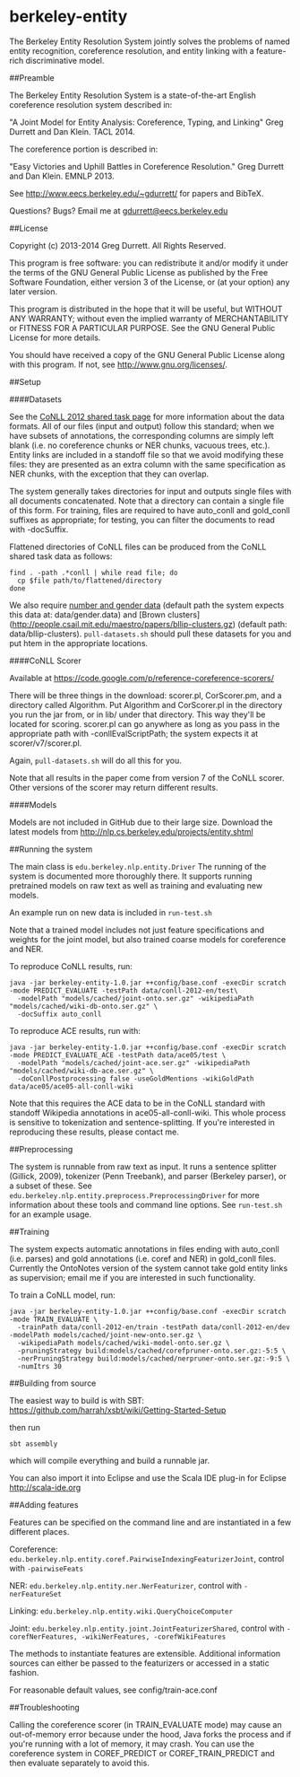 berkeley-entity
===============

The Berkeley Entity Resolution System jointly solves the problems of named entity recognition, coreference resolution, and entity linking with a feature-rich discriminative model.



##Preamble

The Berkeley Entity Resolution System is a state-of-the-art English coreference
resolution system described in:

"A Joint Model for Entity Analysis: Coreference, Typing, and Linking" Greg Durrett and Dan Klein. TACL 2014.

The coreference portion is described in:

"Easy Victories and Uphill Battles in Coreference Resolution." Greg Durrett and Dan Klein. EMNLP 2013.

See http://www.eecs.berkeley.edu/~gdurrett/ for papers and BibTeX.

Questions? Bugs? Email me at gdurrett@eecs.berkeley.edu



##License

Copyright (c) 2013-2014 Greg Durrett. All Rights Reserved.

This program is free software: you can redistribute it and/or modify
it under the terms of the GNU General Public License as published by
the Free Software Foundation, either version 3 of the License, or
(at your option) any later version.

This program is distributed in the hope that it will be useful,
but WITHOUT ANY WARRANTY; without even the implied warranty of
MERCHANTABILITY or FITNESS FOR A PARTICULAR PURPOSE.  See the
GNU General Public License for more details.

You should have received a copy of the GNU General Public License
along with this program.  If not, see <http://www.gnu.org/licenses/>.



##Setup

####Datasets

See the [CoNLL 2012 shared task page](http://conll.cemantix.org/2012/data.html)
for more information about the data formats. All of our files (input and
output) follow this standard; when we have subsets of annotations, the
corresponding columns are simply left blank (i.e. no coreference chunks or NER
chunks, vacuous trees, etc.).  Entity links are included in a standoff file so
that we avoid modifying these files: they are presented as an extra column with
the same specification as NER chunks, with the exception that they can overlap.

The system generally takes directories for input and outputs single files with
all documents concatenated. Note that a directory can contain a single file of
this form. For training, files are required to have auto_conll and gold_conll
suffixes as appropriate; for testing, you can filter the documents to read with
-docSuffix.

Flattened directories of CoNLL files can be produced from the CoNLL shared task
data as follows:

    find . -path .*conll | while read file; do
      cp $file path/to/flattened/directory
    done

We also require [number and gender data](http://www.clsp.jhu.edu/~sbergsma/Gender/)
(default path the system expects this data at: data/gender.data) and [Brown clusters]
(http://people.csail.mit.edu/maestro/papers/bllip-clusters.gz) (default path:
data/bllip-clusters). ```pull-datasets.sh``` should pull these datasets for you
and put htem in the appropriate locations.

####CoNLL Scorer

Available at https://code.google.com/p/reference-coreference-scorers/

There will be three things in the download: scorer.pl, CorScorer.pm, and a
directory called Algorithm.  Put Algorithm and CorScorer.pl in the directory
you run the jar from, or in lib/ under that directory. This way they'll be
located for scoring. scorer.pl can go anywhere as long as you pass in the
appropriate path with -conllEvalScriptPath; the system expects it at
scorer/v7/scorer.pl.

Again, ```pull-datasets.sh``` will do all this for you.

Note that all results in the paper come from version 7 of the CoNLL scorer.
Other versions of the scorer may return different results.

####Models

Models are not included in GitHub due to their large size. Download the latest
models from http://nlp.cs.berkeley.edu/projects/entity.shtml



##Running the system

The main class is ```edu.berkeley.nlp.entity.Driver``` The running of the system is
documented more thoroughly there. It supports running pretrained models on raw
text as well as training and evaluating new models.

An example run on new data is included in ```run-test.sh```

Note that a trained model includes not just feature specifications and weights
for the joint model, but also trained coarse models for coreference and NER.

To reproduce CoNLL results, run:

    java -jar berkeley-entity-1.0.jar ++config/base.conf -execDir scratch -mode PREDICT_EVALUATE -testPath data/conll-2012-en/test\
      -modelPath "models/cached/joint-onto.ser.gz" -wikipediaPath "models/cached/wiki-db-onto.ser.gz" \
      -docSuffix auto_conll

To reproduce ACE results, run with:

    java -jar berkeley-entity-1.0.jar ++config/base.conf -execDir scratch -mode PREDICT_EVALUATE_ACE -testPath data/ace05/test \
      -modelPath "models/cached/joint-ace.ser.gz" -wikipediaPath "models/cached/wiki-db-ace.ser.gz" \
      -doConllPostprocessing false -useGoldMentions -wikiGoldPath data/ace05/ace05-all-conll-wiki

Note that this requires the ACE data to be in the CoNLL standard with standoff
Wikipedia annotations in ace05-all-conll-wiki. This whole process is sensitive
to tokenization and sentence-splitting.  If you're interested in reproducing
these results, please contact me.



##Preprocessing

The system is runnable from raw text as input. It runs a sentence splitter
(Gillick, 2009), tokenizer (Penn Treebank), and parser (Berkeley parser), or a
subset of these.  See ```edu.berkeley.nlp.entity.preprocess.PreprocessingDriver```
for more information about these tools and command line options. See
```run-test.sh``` for an example usage.



##Training

The system expects automatic annotations in files ending with auto_conll (i.e.
parses) and gold annotations (i.e. coref and NER) in gold_conll files.
Currently the OntoNotes version of the system cannot take gold entity links
as supervision; email me if you are interested in such functionality.

To train a CoNLL model, run:

    java -jar berkeley-entity-1.0.jar ++config/base.conf -execDir scratch -mode TRAIN_EVALUATE \
      -trainPath data/conll-2012-en/train -testPath data/conll-2012-en/dev -modelPath models/cached/joint-new-onto.ser.gz \
      -wikipediaPath models/cached/wiki-model-onto.ser.gz \
      -pruningStrategy build:models/cached/corefpruner-onto.ser.gz:-5:5 \
      -nerPruningStrategy build:models/cached/nerpruner-onto.ser.gz:-9:5 \
      -numItrs 30



##Building from source

The easiest way to build is with SBT:
https://github.com/harrah/xsbt/wiki/Getting-Started-Setup

then run

    sbt assembly

which will compile everything and build a runnable jar.

You can also import it into Eclipse and use the Scala IDE plug-in for Eclipse
http://scala-ide.org



##Adding features

Features can be specified on the command line and are instantiated in a few
different places.

Coreference: ```edu.berkeley.nlp.entity.coref.PairwiseIndexingFeaturizerJoint```, control with ```-pairwiseFeats```

NER: ```edu.berkeley.nlp.entity.ner.NerFeaturizer```, control with ```-nerFeatureSet```

Linking: ```edu.berkeley.nlp.entity.wiki.QueryChoiceComputer```

Joint: ```edu.berkeley.nlp.entity.joint.JointFeaturizerShared```, control with
```-corefNerFeatures, -wikiNerFeatures, -corefWikiFeatures```

The methods to instantiate features are extensible.  Additional information
sources can either be passed to the featurizers or accessed in a static
fashion.

For reasonable default values, see config/train-ace.conf



##Troubleshooting

Calling the coreference scorer (in TRAIN_EVALUATE mode) may cause an
out-of-memory error because under the hood, Java forks the process and if
you're running with a lot of memory, it may crash. You can use the coreference
system in COREF_PREDICT or COREF_TRAIN_PREDICT and then evaluate separately
to avoid this.

